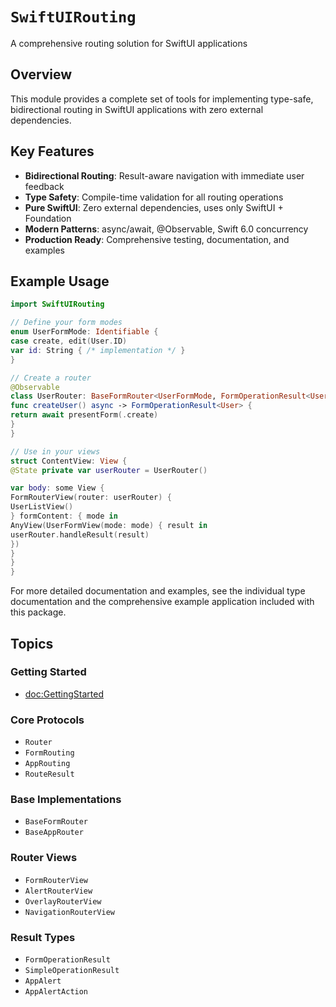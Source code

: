 # ``SwiftUIRouting``

A comprehensive routing solution for SwiftUI applications

## Overview

This module provides a complete set of tools for implementing type-safe,
bidirectional routing in SwiftUI applications with zero external dependencies.

## Key Features

- **Bidirectional Routing**: Result-aware navigation with immediate user feedback
- **Type Safety**: Compile-time validation for all routing operations
- **Pure SwiftUI**: Zero external dependencies, uses only SwiftUI + Foundation
- **Modern Patterns**: async/await, @Observable, Swift 6.0 concurrency
- **Production Ready**: Comprehensive testing, documentation, and examples

## Example Usage

```swift
import SwiftUIRouting

// Define your form modes
enum UserFormMode: Identifiable {
case create, edit(User.ID)
var id: String { /* implementation */ }
}

// Create a router
@Observable
class UserRouter: BaseFormRouter<UserFormMode, FormOperationResult<User>> {
func createUser() async -> FormOperationResult<User> {
return await presentForm(.create)
}
}

// Use in your views
struct ContentView: View {
@State private var userRouter = UserRouter()

var body: some View {
FormRouterView(router: userRouter) {
UserListView()
} formContent: { mode in
AnyView(UserFormView(mode: mode) { result in
userRouter.handleResult(result)
})
}
}
}
```

For more detailed documentation and examples, see the individual type documentation
and the comprehensive example application included with this package.

## Topics

### Getting Started

- <doc:GettingStarted>

### Core Protocols

- ``Router``
- ``FormRouting``
- ``AppRouting``
- ``RouteResult``

### Base Implementations

- ``BaseFormRouter``
- ``BaseAppRouter``

### Router Views

- ``FormRouterView``
- ``AlertRouterView``
- ``OverlayRouterView``
- ``NavigationRouterView``
### Result Types

- ``FormOperationResult``
- ``SimpleOperationResult``
- ``AppAlert``
- ``AppAlertAction``
